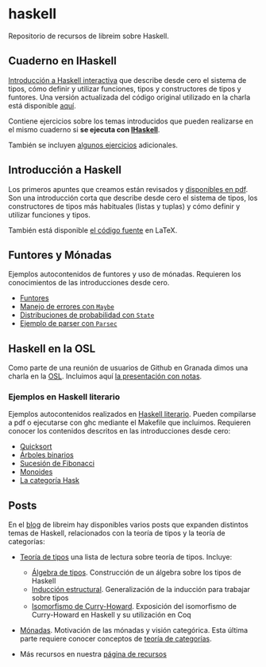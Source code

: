 # haskell

Repositorio de recursos de libreim sobre Haskell.

## Cuaderno en IHaskell

[Introducción a Haskell interactiva](https://github.com/libreim/haskell/blob/master/PrimeraParte/PrimeraParte.ipynb) que describe desde cero el sistema de tipos, cómo definir y utilizar funciones, tipos y constructores de tipos y funtores. Una versión actualizada del código original utilizado en la charla está disponible [aquí](https://github.com/libreim/haskell/tree/master/PrimeraParte).

Contiene ejercicios sobre los temas introducidos que pueden realizarse en el mismo cuaderno si **se ejecuta con [IHaskell](https://github.com/gibiansky/IHaskell)**.

También se incluyen [algunos ejercicios](https://github.com/libreim/haskell/blob/master/ejercicios.md) adicionales.


## Introducción a Haskell

Los primeros apuntes que creamos están revisados y [disponibles en pdf](https://github.com/libreim/haskell/blob/master/apuntes/introHaskell.pdf). Son una introducción corta que describe desde cero el sistema de tipos, los constructores de tipos más habituales (listas y tuplas) y cómo definir y utilizar funciones y tipos.

También está disponible [el código fuente](https://github.com/libreim/haskell/tree/master/apuntes) en LaTeX.

## Funtores y Mónadas

Ejemplos autocontenidos de funtores y uso de mónadas. Requieren los conocimientos de las introducciones desde cero.

* [Funtores](https://github.com/libreim/haskell/blob/master/SegundaParte/1.funtores.hs)
* [Manejo de errores con `Maybe`](https://github.com/libreim/haskell/blob/master/SegundaParte/2.errores.hs)
* [Distribuciones de probabilidad con `State`](https://github.com/libreim/haskell/blob/master/SegundaParte/3.distribuciones.hs)
* [Ejemplo de parser con `Parsec`](https://github.com/libreim/haskell/blob/master/SegundaParte/4.parsers.hs)

## Haskell en la OSL

Como parte de una reunión de usuarios de Github en Granada dimos una charla en la [OSL](http://osl.ugr.es). Incluimos aquí [la presentación con notas](https://github.com/libreim/haskell/blob/master/CharlaOSL.pdf).

### Ejemplos en Haskell literario

Ejemplos autocontenidos realizados en [Haskell literario](https://wiki.haskell.org/Literate_programming). Pueden compilarse a pdf o ejecutarse con ghc mediante el Makefile que incluimos. Requieren conocer los contenidos descritos en las introducciones desde cero:

* [Quicksort](https://github.com/libreim/haskell/blob/master/Haskell%20Literario/quicksort.lhs)
* [Árboles binarios](https://github.com/libreim/haskell/blob/master/Haskell%20Literario/bintree.lhs)
* [Sucesión de Fibonacci](https://github.com/libreim/haskell/blob/master/Haskell%20Literario/fibonacci.lhs)
* [Monoides](https://github.com/libreim/haskell/blob/master/Haskell%20Literario/monoides.lhs)
* [La categoría Hask](https://github.com/libreim/haskell/blob/master/Haskell%20Literario/hask.lhs)

## Posts

En el [blog](https://libreim.github.io/blog/) de libreim hay disponibles varios posts que expanden distintos temas de Haskell, relacionados con la teoría de tipos y la teoría de categorías:

- [Teoría de tipos](https://libreim.github.io/blog/2016/01/08/teoria-de-tipos/) una lista de lectura sobre teoría de tipos. Incluye:
    - [Álgebra de tipos](https://libreim.github.io/blog/2015/03/24/algebra-tipos). Construcción de un álgebra sobre los tipos de Haskell
    - [Inducción estructural](https://libreim.github.io/blog/2015/03/14/induccion-estructural/). Generalización de la inducción para trabajar sobre tipos
    - [Isomorfismo de Curry-Howard](https://libreim.github.io/blog/2014/12/04/curry-howard/). Exposición del isomorfismo de Curry-Howard en Haskell y su utilización en Coq
- [Mónadas](https://libreim.github.io/blog/2016/12/21/monadas/). Motivación de las mónadas y visión categórica. Esta última parte requiere conocer conceptos de [teoría de categorías](https://libreim.github.io/blog/2014/10/04/intro-categorias).

- Más recursos en nuestra [página de recursos](https://libreim.github.io/recursos/)
